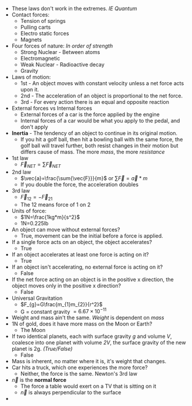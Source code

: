 - These laws don't work in the extremes. _IE Quantum_
- Contact forces:
	- Tension of springs
	- Pulling carts
	- Electro static forces
	- Magnets
- Four forces of nature: _In order of strength_
	- Strong Nuclear - Between atoms
	- Electromagnetic
	- Weak Nuclear - Radioactive decay
	- Gravity
- Laws of motion:
	- 1st - An object moves with constant velocity unless a net force acts upon it.
	- 2nd - The acceleration of an object is proportional to the net force.
	- 3rd - For every action there is an equal and opposite reaction
- External forces vs Internal forces
	- External forces of a car is the force applied by the engine
	- Internal forces of a car would be what you apply to the pedal, and don't apply
- __Inertia__ - The tendency of an object to continue in its original motion.
	- If you hit a golf ball, then hit a bowling ball with the same force, the golf ball will travel further, both resist changes in their motion but differs cause of mass. The more _mass_, the more _resistance_
- 1st law
	- $\vec{F}_{NET}=\sum\vec{F}_{NET}$
- 2nd law
	- $\vec{a}=\frac{\sum{\vec{F}}}{m}$ or $\sum\vec{F}=\vec{a}*m$
	- If you double the force, the acceleration doubles
- 3rd law
	- $\vec{F}_{12}=-\vec{F}_{21}$
	- The 12 means force of 1 on 2
- Units of force:
	- $1N=\frac{1kg*m}{s^2}$
	- 1N=0.225lb
- An object can move without external forces?
	- True, movement can be the initial before a force is applied.
- If a single force acts on an object, the object accelerates?
	- True
- If an object accelerates at least one force is acting on it?
	- True
- If an object isn't accelerating, no external force is acting on it?
	- False
- If the net force acting on an object is in the positive x direction, the object moves only in the positive x direction?
	- False
- Universal Gravitation
	- $F_{g}=G\frac{m_{1}m_{2}}{r^2}$
	- G = constant gravity $=6.67\times10^{-11}$
- Weight and mass ain't the same. _Weight_ is dependent on _mass_
- 1N of gold, does it have more mass on the Moon or Earth?
	- The Moon
- If two identical planets, each with surface gravity _g_ and volume _V_, coalesce into one planet with volume _2V_, the surface gravity of the new planet is 2g. _(True/False)_
	- False
- Mass is inherent, no matter where it is, it's weight that changes.
- Car hits a truck, which one experiences the more force?
	- Neither, the force is the same. Newton's 3rd law
- $\vec{n}$ is the __normal force__
	- The force a table would exert on a TV that is sitting on it
	- $\vec{n}$ is always perpendicular to the surface
- 